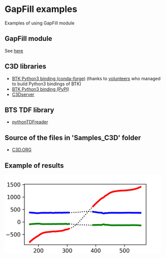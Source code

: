 # GapFill examples
Examples of using GapFill module

## GapFill module
See [here](https://github.com/mkjung99/gapfill)

## C3D libraries
- [BTK Python3 binding (conda-forge)](https://anaconda.org/conda-forge/btk) (thanks to [volunteers](https://github.com/Biomechanical-ToolKit/BTKCore/issues/28#issuecomment-572571063) who managed to build Python3 bindings of BTK)
- [BTK Python3 binding (PyPI)](https://pypi.org/project/pyBTK/)
- [C3Dserver](https://www.c3dserver.com/)

## BTS TDF library
- [pythonTDFreader](https://github.com/mmmatjaz/pythonTDFreader)

## Source of the files in 'Samples_C3D' folder
- [C3D.ORG](https://www.c3d.org/sampledata.html)

## Example of results
![Image](https://github.com/mkjung99/gapfill_examples/blob/master/Images/Sample26_Walking_Hybrid_1_5_RHANK_3.png)
